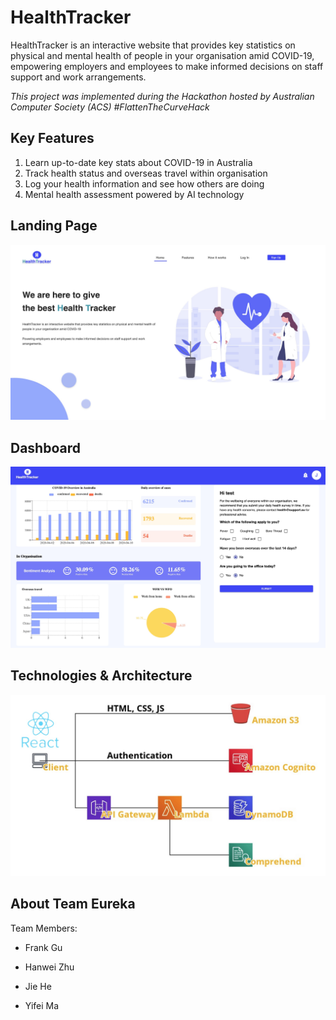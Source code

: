 # HealthTracker

HealthTracker is an interactive website that provides key statistics on physical and mental health of people in your organisation amid COVID-19, empowering employers and employees to make informed decisions on staff support and work arrangements.

*This project was implemented during the Hackathon hosted by Australian Computer Society (ACS) #FlattenTheCurveHack*

## Key Features

1. Learn up-to-date key stats about COVID-19 in Australia
2. Track health status and overseas travel within organisation
3. Log your health information and see how others are doing
4. Mental health assessment powered by AI technology

## Landing Page

![landing_page](./docs/landing_page.jpg)

## Dashboard

![demo1](./docs/demo1.jpg)



## Technologies & Architecture

![architecture](./docs/architecture.jpg)

## About Team Eureka

Team Members:

- Frank Gu

- Hanwei Zhu

- Jie He

- Yifei Ma



